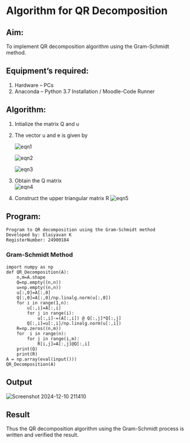 # Algorithm for QR Decomposition
## Aim:
To implement QR decomposition algorithm using the Gram-Schmidt method.
## Equipment’s required:
1.	Hardware – PCs
2.	Anaconda – Python 3.7 Installation / Moodle-Code Runner
## Algorithm:
1.	Intialize the matrix Q and u
2.	The vector u and e is given by

    ![eqn1](./ex4.jpg)

    ![eqn2](./ex6.jpg)

    ![eqn3](./ex3.jpg)

3.	Obtain the Q matrix   
    ![eqn4](./ex1.jpg)
4.	Construct the upper triangular matrix R
    ![eqn5](./ex2.jpg)



## Program:
```
Program to QR decomposition using the Gram-Schmidt method
Developed by: Elaiyavan K
RegisterNumber: 24900184
```
### Gram-Schmidt Method
```
import numpy as np
def QR_Decomposition(A):
    n,m=A.shape
    Q=np.empty((n,n))
    u=np.empty((n,n))
    u[:,0]=A[:,0]
    Q[:,0]=A[:,0]/np.linalg.norm(u[:,0])
    for i in range(1,n):
        u[:,i]=A[:,i]
        for j in range(i):
            u[:,i]-=(A[:,i]) @ Q[:,j]*Q[:,j]
        Q[:,i]=u[:,i]/np.linalg.norm(u[:,i])
    R=np.zeros((n,m))
    for  i in range(n):
        for j in range(i,m):
            R[i,j]=A[:,j]@Q[:,i]
    print(Q)
    print(R)
A = np.array(eval(input()))
QR_Decomposition(A)

```

## Output
![Screenshot 2024-12-10 211410](https://github.com/user-attachments/assets/2dab9acc-04ab-4a67-bc33-02627b1d2c4f)


## Result
Thus the QR decomposition algorithm using the Gram-Schmidt process is written and verified the result.
